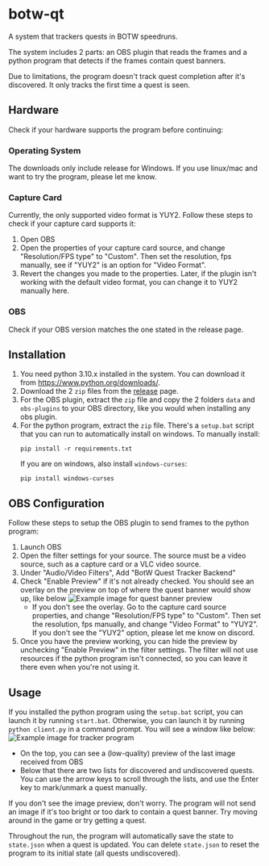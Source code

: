 # botw-qt
A system that trackers quests in BOTW speedruns.

The system includes 2 parts: an OBS plugin that reads the frames and a python program that detects if the frames contain quest banners.

Due to limitations, the program doesn't track quest completion after it's discovered. It only tracks the first time a quest is seen.

## Hardware
Check if your hardware supports the program before continuing:

### Operating System
The downloads only include release for Windows. If you use linux/mac and want to try the program, please let me know.

### Capture Card
Currently, the only supported video format is YUY2. Follow these steps to check if your capture card supports it:
1. Open OBS
2. Open the properties of your capture card source, and change "Resolution/FPS type" to "Custom". Then set the resolution, fps manually, see if "YUY2" is an option for "Video Format".
3. Revert the changes you made to the properties. Later, if the plugin isn't working with the default video format, you can change it to YUY2 manually here.

### OBS
Check if your OBS version matches the one stated in the release page.

## Installation
1. You need python 3.10.x installed in the system. You can download it from https://www.python.org/downloads/.
1. Download the 2 `zip` files from the [release](https://github.com/iTNTPiston/botw-qt/releases) page.
1. For the OBS plugin, extract the `zip` file and copy the 2 folders `data` and `obs-plugins` to your OBS directory, like you would when installing any obs plugin.
1. For the python program, extract the `zip` file. There's a `setup.bat` script that you can run to automatically install on windows. To manually install:
    ```
    pip install -r requirements.txt
    ```
    If you are on windows, also install `windows-curses`:
    ```
    pip install windows-curses
    ```

## OBS Configuration
Follow these steps to setup the OBS plugin to send frames to the python program:
1. Launch OBS
2. Open the filter settings for your source. The source must be a video source, such as a capture card or a VLC video source.
3. Under "Audio/Video Filters", Add "BotW Quest Tracker Backend"
4. Check "Enable Preview" if it's not already checked. You should see an overlay on the preview on top of where the quest banner would show up, like below
![Example image for quest banner preview](https://cdn.discordapp.com/attachments/951389021114871819/1081747993268588624/image.png)
    - If you don't see the overlay. Go to the capture card source properties, and change "Resolution/FPS type" to "Custom". Then set the resolution, fps manually, and change "Video Format" to "YUY2". If you don't see the "YUY2" option, please let me know on discord.
5. Once you have the preview working, you can hide the preview by unchecking "Enable Preview" in the filter settings. The filter will not use resources if the python program isn't connected, so you can leave it there even when you're not using it.

## Usage
If you installed the python program using the `setup.bat` script, you can launch it by running `start.bat`. Otherwise, you can launch it by running `python client.py` in a command prompt. You will see a window like below:
![Example image for tracker program](https://cdn.discordapp.com/attachments/951389021114871819/1081750943726579943/image.png)
- On the top, you can see a (low-quality) preview of the last image received from OBS
- Below that there are two lists for discovered and undiscovered quests. You can use the arrow keys to scroll through the lists, and use the Enter key to mark/unmark a quest manually.

If you don't see the image preview, don't worry. The program will not send an image if it's too bright or too dark to contain a quest banner. Try moving around in the game or try getting a quest.

Throughout the run, the program will automatically save the state to `state.json` when a quest is updated. You can delete `state.json` to reset the program to its initial state (all quests undiscovered).